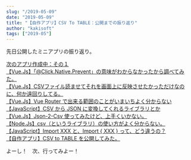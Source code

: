```yaml
---
slug: "/2019-05-09"
date: "2019-05-09"
title: "【自作アプリ】CSV To TABLE：公開までの振り返り"
author: "kakisoft"
tags: ["2019-05"]
---
```

先日公開したミニアプリの振り返り。  


[次のアプリ作成中：その１](https://kaki-note.netlify.com/blog/2019-04-30-9/)  
[【Vue.Js】「@Click.Native.Prevent」の意味がわからなかったから調べてみた。](https://kaki-note.netlify.com/blog/2019-04-30-10/)  
[【Vue.Js】CSVファイル読ませてそれを画面上に反映させたかっただけなのに、何か遠回りしてる。](https://kaki-note.netlify.com/blog/2019-05-01/)  
[【Vue.Js】Vue Router で出来る範囲のことがいまいちよく分からない](https://kaki-note.netlify.com/blog/2019-05-02/)  
[【JavaScript】CSV から JSON に変換してくれるライブラリとか](https://kaki-note.netlify.com/blog/2019-05-04/)  
[【Vue.Js】Json-2-Csv 使ってみたけど、上手くいかない。](https://kaki-note.netlify.com/blog/2019-05-05/)  
[【Node.Js】csv（というライブラリ）の使い方がよく分からない。](https://kaki-note.netlify.com/blog/2019-05-06/)  
[【JavaScript】Import XXX と、Import { XXX } って、どう違うの？](https://kaki-note.netlify.com/blog/2019-05-07/)  
[【自作アプリ】CSV to TABLE を公開してみた。](https://kaki-note.netlify.com/blog/2019-05-08/)  



よーし！　次、行ってみよー！
